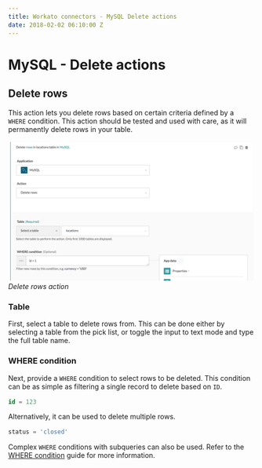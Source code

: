 ```yaml
---
title: Workato connectors - MySQL Delete actions
date: 2018-02-02 06:10:00 Z
---
```


# MySQL - Delete actions

## Delete rows

This action lets you delete rows based on certain criteria defined by a ` WHERE` condition. This action should be tested and used with care, as it will permanently delete rows in your table.

![Delete action](/assets/images/mysql/delete-rows-action.png)
*Delete rows action*

### Table
First, select a table to delete rows from. This can be done either by selecting a table from the pick list, or toggle the input to text mode and type the full table name.

### WHERE condition
Next, provide a `WHERE` condition to select rows to be deleted. This condition can be as simple as filtering a single record to delete based on `ID`.

```sql
id = 123
```

Alternatively, it can be used to delete multiple rows.

```sql
status = 'closed'
```

Complex `WHERE` conditions with subqueries can also be used. Refer to the [WHERE condition](/connectors/mysql.md#where-condition) guide for more information.
